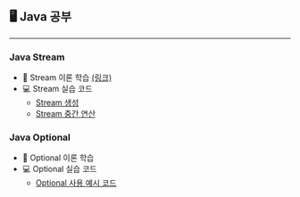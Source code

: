 ## 🖥 Java  공부 

---

###  Java Stream 

- 📄 Stream 이론 학습 [(링크)](https://github.com/HyeonbinSa/study-roadmap/blob/master/Java/JavaBasic/Stream.md)
- 💻 Stream 실습 코드 
  - [Stream 생성](https://github.com/HyeonbinSa/java-study/blob/master/src/stream/createstream/CreateStream.java)
  - [Stream 중간  연산](https://github.com/HyeonbinSa/java-study/blob/master/src/stream/intermediateoperation/IntermediateOperationStream.java)

### Java Optional

- 📄 Optional 이론 학습 
- 💻 Optional 실습 코드 
  - [Optional 사용 예시  코드](https://github.com/HyeonbinSa/java-study/blob/master/src/optional/Main.java)

